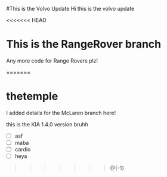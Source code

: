 #This is the Volvo Update
Hi this is the volvo update

<<<<<<< HEAD
# This is the RangeRover branch

Any more code for Range Rovers plz!

=======
# thetemple

I added details for the McLaren branch here!

this is the KIA 1.4.0 version bruhh

- [ ] asf
- [ ] maba
- [ ] cardio
- [ ] heya
>>>>>>> @{-1}
